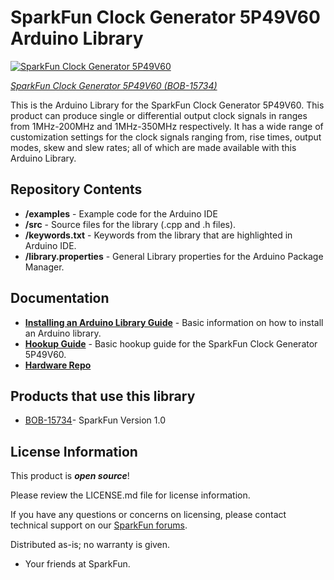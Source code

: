SparkFun Clock Generator 5P49V60 Arduino Library
========================================

[![SparkFun Clock Generator 5P49V60](https://cdn.sparkfun.com//assets/parts/1/4/3/2/6/15734-SparkFun_Clock_Generator_Breakout_-_5P49V60__Qwiic_-06.jpg)](https://www.sparkfun.com/products/15734)

[*SparkFun Clock Generator 5P49V60 (BOB-15734)*](https://www.sparkfun.com/products/15734)

This is the Arduino Library for the SparkFun Clock Generator 5P49V60. This
product can produce single or differential output clock signals in ranges from
1MHz-200MHz and 1MHz-350MHz respectively. It has a wide range of customization
settings for the clock signals ranging from, rise times, output modes, skew and
slew rates; all of which are made available with this Arduino Library. 

Repository Contents
-------------------

* **/examples** - Example code for the Arduino IDE 
* **/src** - Source files for the library (.cpp and .h files). 
* **/keywords.txt** - Keywords from the library that are highlighted in Arduino IDE.
* **/library.properties** - General Library properties for the Arduino Package Manager.

Documentation
--------------
* **[Installing an Arduino Library Guide](https://learn.sparkfun.com/tutorials/installing-an-arduino-library)** - Basic information on how to install an Arduino library.
* **[Hookup Guide](https://learn.sparkfun.com/tutorials/sparkfun-clock-generator-5p49v60-hookup-guide#hardware-overview)** - Basic hookup guide for the SparkFun Clock Generator 5P49V60.
* **[Hardware Repo](https://github.com/sparkfun/SparkFun_Clock_Generator_5P49V60)**


Products that use this library
--------------
* [BOB-15734](https://www.sparkfun.com/products/15734)- SparkFun Version 1.0

License Information
-------------------

This product is _**open source**_! 

Please review the LICENSE.md file for license information. 

If you have any questions or concerns on licensing, please contact technical support on our [SparkFun forums](https://forum.sparkfun.com/viewforum.php?f=152).

Distributed as-is; no warranty is given.

- Your friends at SparkFun.

